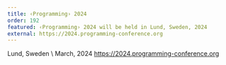 ```yaml
---
title: ‹Programming› 2024
order: 192
featured: ‹Programming› 2024 will be held in Lund, Sweden, 2024
external: https://2024.programming-conference.org
---
```


Lund, Sweden \\
March, 2024
<https://2024.programming-conference.org>

